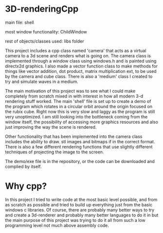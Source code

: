 # 3D-renderingCpp

main file: shell

most window functionality: ChildWindow

rest of objects/classes used: libs folder


This project includes a cpp class named 'camera' that acts as a virtual camera to a 3d scene and renders what is going on.
The camera class is implemented through a window class using windows.h and is painted using directx2d graphics. I also made
a vector function class to make methods for things like vector addition, dot product, matrix multiplication ext, to be used
by the camera and cube class. There is also a 'medium' class I created to try and simulate waves in a medium.

The main motivation of this project was to see what I could make completely from scratch mixed in with interest in how all
modern 3-d rendering stuff worked. The main 'shell' file is set up to create a demo of the program which rotates in a 
circular orbit around the origin focused on the rubix cube. Right now this is very slow and laggy as the program is still
very unoptimized. I am still looking into the bottleneck coming from the window itself, the possibility of accessing more
graphics resources and also just improving the way the scene is rendered.

Other functionality that has been implemented into the camera class includes the ability to draw. stl images and bitmaps if
in the correct format. There is also a few different rendering functions that use slightly different techniques of projecting
the image to the screen.


The demo/exe file is in the repository, or the code can be downloaded and complied by itself.


# Why cpp?

In this project I tried to write code at the most basic level possible, and from as scratch as possible and tried to build up
everything just from the basic windows c libraries. Of course, there are probably many better ways to try and create a 
3d-renderer and probably many better languages to do it in but the main purpose of this project was trying to do it all from
such a low programming level not much above assembly code.
